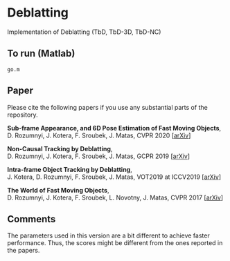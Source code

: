 # Deblatting
Implementation of Deblatting (TbD, TbD-3D, TbD-NC)

## To run (Matlab)
```
go.m
```

## Paper
Please cite the following papers if you use any substantial parts of the repository.

**Sub-frame Appearance, and 6D Pose Estimation of Fast Moving Objects**,  
D. Rozumnyi, J. Kotera, F. Sroubek, J. Matas, 
CVPR 2020 [[arXiv](https://arxiv.org/abs/1911.10927)]

**Non-Causal Tracking by Deblatting**,  
D. Rozumnyi, J. Kotera, F. Sroubek, J. Matas, 
GCPR 2019 [[arXiv](https://arxiv.org/abs/1909.06894)]

**Intra-frame Object Tracking by Deblatting**,  
J. Kotera, D. Rozumnyi, F. Sroubek, J. Matas, 
VOT2019 at ICCV2019 [[arXiv](https://arxiv.org/abs/1905.03633)]

**The World of Fast Moving Objects**,  
D. Rozumnyi, J. Kotera, F. Sroubek, L. Novotny, J. Matas, 
CVPR 2017 [[arXiv](https://arxiv.org/abs/1611.07889)]




## Comments
The parameters used in this version are a bit different to achieve faster performance. Thus, the scores might be different from the ones reported in the papers. 
